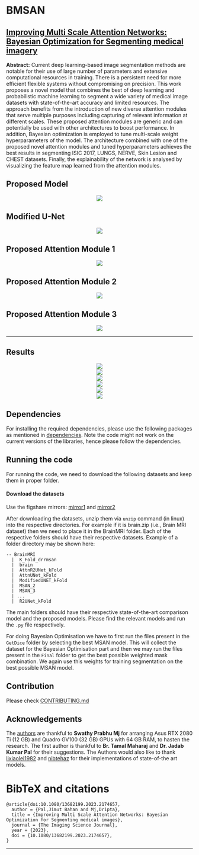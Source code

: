 # BMSAN
## [Improving Multi Scale Attention Networks: Bayesian Optimization for Segmenting medical imagery](https://www.tandfonline.com/doi/full/10.1080/13682199.2023.2174657)


**Abstract:** Current deep learning-based image segmentation methods are notable for their use of large number of parameters and extensive computational resources in training. There is a persistent need for more efficient flexible systems without compromising on precision. This work proposes a novel model that combines the best of deep learning and probabilistic machine learning to segment a wide variety of medical image datasets with state-of-the-art accuracy and limited resources. The approach benefits from the introduction of new diverse attention modules that serve multiple purposes including capturing of relevant information at different scales. These proposed attention modules are generic and can potentially be used with other architectures to boost performance. In addition, Bayesian optimization is employed to tune multi-scale weight hyperparameters of the model. The architecture combined with one of the proposed novel attention modules and tuned hyperparameters achieves the best results in segmenting ISIC 2017, LUNGS, NERVE, Skin Lesion and CHEST datasets. Finally, the explainability of the network is analysed by visualizing the feature map learned from the attention modules.

## Proposed Model

<center>
  <img src="https://github.com/Jimut123/bmsan/raw/main/docs/DRRMSAN_Model.png">
</center>



## Modified U-Net

<center>
  <img src="https://github.com/Jimut123/bmsan/raw/main/docs/Modified_UNet.png">
</center>



## Proposed Attention Module 1

<center>
  <img src="https://github.com/Jimut123/bmsan/raw/main/docs/Attention_Gate_1.png">
</center>



## Proposed Attention Module 2

<center>
  <img src="https://github.com/Jimut123/bmsan/raw/main/docs/Attention_Gate_2.png">
</center>



## Proposed Attention Module 3

<center>
  <img src="https://github.com/Jimut123/bmsan/raw/main/docs/Attention_Gate_3.png">
</center>


 ***
## Results

<center>
  <img src="https://github.com/Jimut123/bmsan/raw/main/docs/table_1.png">
</center>




<center>
  <img src="https://github.com/Jimut123/bmsan/raw/main/docs/table_3.png">
</center>



<center>
  <img src="https://github.com/Jimut123/bmsan/raw/main/docs/table_4.png">
</center>



<center>
  <img src="https://github.com/Jimut123/bmsan/raw/main/docs/table_5.png">
</center>


<center>
  <img src="https://github.com/Jimut123/bmsan/raw/main/docs/table_2.png">
</center>


<center>
  <img src="https://github.com/Jimut123/bmsan/raw/main/docs/fig_10.png">
</center>


## Dependencies
For installing the required dependencies, please use the following packages as mentioned in [dependencies](nvdia_env.txt).
Note the code might not work on the current versions of the libraries, hence please follow the dependencies.

## Running the code

For running the code, we need to download the following datasets and keep them in proper folder.

#### Download the datasets

Use the figshare mirrors: [mirror1](https://figshare.com/articles/dataset/DATA_BMSAN_ISIC/21224762) and [mirror2](https://figshare.com/articles/dataset/DATA_BMSAN/21224756)

After downloading the datasets, unzip them via ``unzip`` command (in linux) into the respective directories.
For example if it is brain.zip (i.e., Brain MRI dataset) then we need to place it in the BrainMRI
folder. Each of the respective folders should have their respective datasets. Example of a folder directory may
be shown here:

```
-- BrainMRI
  |  K_Fold_drrmsan
  |  brain
  |  AttnR2UNet_kFold
  |  AttnUNet_kFold
  |  ModifiedUNET_kFold
  |  MSAN_2
  |  MSAN_3
  | ...
  |  R2UNet_kFold
```

The main folders should have their respective state-of-the-art comparison model and the proposed models. Please find
the relevant models and run the `.py` file respectively.

For doing Bayesian Optimisation we have to first run the files present in the `GetDice` folder by selecting the best MSAN model.
This will collect the dataset for the Bayesian Optimisation part and then we may run the files present in the ``Final`` folder to get the
best possible weighted mask combination. We again use this weights for training segmentation on the best possible MSAN model.


## Contribution

Please check [CONTRIBUTING.md](https://github.com/Jimut123/drrmsan/blob/main/CONTRIBUTING.md)



## Acknowledgements

The [authors](https://github.com/Jimut123/drrmsan/blob/main/AUTHORS.md) are thankful to **Swathy Prabhu Mj** for arranging Asus RTX 2080 Ti (12 GB) and Quadro GV100 (32 GB) GPUs with 64 GB RAM,  to hasten the research. The first author is thankful to **Br. Tamal Maharaj** and **Dr. Jadab Kumar Pal** for their suggestions. The Authors would also like to thank [lixiaolei1982](https://github.com/lixiaolei1982/Keras-Implementation-of-U-Net-R2U-Net-Attention-U-Net-Attention-R2U-Net.-) and [nibtehaz](https://github.com/nibtehaz/MultiResUNet) for their implementations of state-of-the art models. 


# BibTeX and citations

```
@article{doi:10.1080/13682199.2023.2174657,
  author = {Pal,Jimut Bahan and Mj,Dripta},
  title = {Improving Multi Scale Attention Networks: Bayesian Optimization for Segmenting medical images},
  journal = {The Imaging Science Journal},
  year = {2023},
  doi = {10.1080/13682199.2023.2174657},
}
```
***
